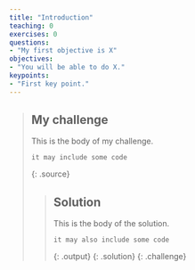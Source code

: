 ```yaml
---
title: "Introduction"
teaching: 0
exercises: 0
questions:
- "My first objective is X"
objectives:
- "You will be able to do X."
keypoints:
- "First key point."
---
```


> ## My challenge
>
> This is the body of my challenge.
>
> ~~~
> it may include some code
> ~~~
> {: .source}
>
> > ## Solution
> >
> > This is the body of the solution.
> >
> > ~~~
> > it may also include some code
> > ~~~
> > {: .output}
> {: .solution}
{: .challenge}
